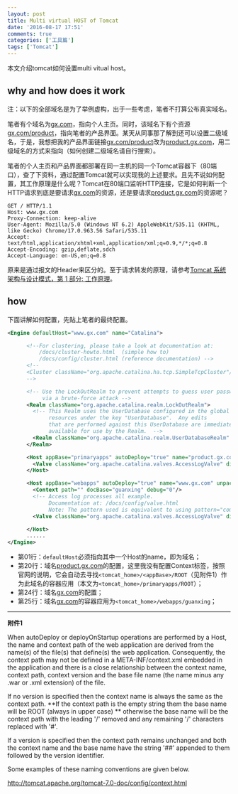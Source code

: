 ```yaml
---
layout: post
title: Multi virtual HOST of Tomcat
date: '2016-08-17 17:51'
comments: true
categories: ['工具篇'] 
tags: ['Tomcat']
---
```


本文介绍tomcat如何设置multi vitual host。

<!--more-->

## why and how does it work

注：以下的全部域名是为了举例虚构，出于一些考虑，笔者不打算公布真实域名。

笔者有个域名为[gx.com](http://www.gx.com)，指向个人主页。同时，该域名下有个资源[gx.com/product](http://gx.com/product)，指向笔者的产品界面。某天从同事那了解到还可以设置二级域名，于是，我想把我的产品界面链接[gx.com/product](http://gx.com/product)改为[product.gx.com](http://product.gx.com)，用二级域名的方式来指向（如何创建二级域名请自行搜索）。

笔者的个人主页和产品界面都部署在同一主机的同一个Tomcat容器下（80端口），查了下资料，通过配置Tomcat就可以实现我的上述要求。且先不说如何配置，其工作原理是什么呢？Tomcat在80端口监听HTTP连接，它是如何判断一个HTTP请求到底是要请求[gx.com](http://www.gx.com)的资源，还是要请求[product.gx.com](http://product.gx.com)的资源呢？

```
GET / HTTP/1.1
Host: www.gx.com
Proxy-Connection: keep-alive
User-Agent: Mozilla/5.0 (Windows NT 6.2) AppleWebKit/535.11 (KHTML, like Gecko) Chrome/17.0.963.56 Safari/535.11
Accept: text/html,application/xhtml+xml,application/xml;q=0.9,*/*;q=0.8
Accept-Encoding: gzip,deflate,sdch
Accept-Language: en-US,en;q=0.8
```

原来是通过报文的Header来区分的。至于请求转发的原理，请参考[Tomcat 系统架构与设计模式，第 1 部分: 工作原理](http://www.ibm.com/developerworks/cn/java/j-lo-tomcat1/)。

## how

下面讲解如何配置，先贴上笔者的最终配置。

```xml
<Engine defaultHost="www.gx.com" name="Catalina">

      <!--For clustering, please take a look at documentation at:
          /docs/cluster-howto.html  (simple how to)
          /docs/config/cluster.html (reference documentation) -->
      <!--
      <Cluster className="org.apache.catalina.ha.tcp.SimpleTcpCluster"/>
      -->

      <!-- Use the LockOutRealm to prevent attempts to guess user passwords
           via a brute-force attack -->
      <Realm className="org.apache.catalina.realm.LockOutRealm">
        <!-- This Realm uses the UserDatabase configured in the global JNDI
             resources under the key "UserDatabase".  Any edits
             that are performed against this UserDatabase are immediately
             available for use by the Realm.  -->
        <Realm className="org.apache.catalina.realm.UserDatabaseRealm" resourceName="UserDatabase"/>
      </Realm>

      <Host appBase="primaryapps" autoDeploy="true" name="product.gx.com" unpackWARs="true">
        <Valve className="org.apache.catalina.valves.AccessLogValve" directory="logs" pattern="%h %l %u %t &quot;%r&quot; %s %b" prefix="cloud_access_log" suffix=".txt"/>
      </Host>

      <Host appBase="webapps" autoDeploy="true" name="www.gx.com" unpackWARs="true">
        <Context path="" docBase="guanxing" debug="0"/>
        <!-- Access log processes all example.
             Documentation at: /docs/config/valve.html
             Note: The pattern used is equivalent to using pattern="common" -->
        <Valve className="org.apache.catalina.valves.AccessLogValve" directory="logs" pattern="%h %l %u %t &quot;%r&quot; %s %b" prefix="localhost_access_log" suffix=".txt"/>

      </Host>
      ......
</Engine>
```

- 第01行：`defaultHost`必须指向其中一个Host的name，即为域名；
- 第20行：域名[product.gx.com](http://product.gx.com)的配置，这里我没有配置Context标签，按照官网的说明，它会自动去寻找`<tomcat_home>/<appBase>/ROOT`（见附件1）作为此域名的容器应用（本文为`<tomcat_home>/primaryapps/ROOT`）；
- 第24行：域名[gx.com](http://www.gx.com)的配置；
- 第25行：域名[gx.com](http://www.gx.com)的容器应用为`<tomcat_home>/webapps/guanxing`；

------

**附件1**
>
When autoDeploy or deployOnStartup operations are performed by a Host, the name and context path of the web application are derived from the name(s) of the file(s) that define(s) the web application. Consequently, the context path may not be defined in a META-INF/context.xml embedded in the application and there is a close relationship between the context name, context path, context version and the base file name (the name minus any .war or .xml extension) of the file.
>
If no version is specified then the context name is always the same as the context path. **If the context path is the empty string them the base name will be ROOT (always in upper case) ** otherwise the base name will be the context path with the leading '/' removed and any remaining '/' characters replaced with '#'.
>
If a version is specified then the context path remains unchanged and both the context name and the base name have the string '##' appended to them followed by the version identifier.
>
Some examples of these naming conventions are given below.
>
http://tomcat.apache.org/tomcat-7.0-doc/config/context.html
